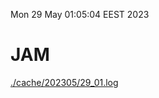 Mon 29 May 01:05:04 EEST 2023
# JAM
<a href='./cache/202305/29_01.log'>./cache/202305/29_01.log</a>
